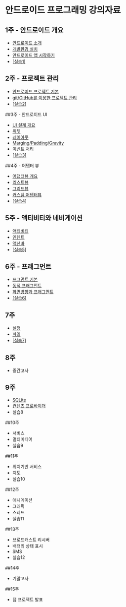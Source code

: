 
# 안드로이드 프로그래밍 강의자료


## 1주 - 안드로이드 개요

- [안드로이드 소개](intro-android/안드로이드소개.pdf) 
- [개발환경 설치](intro-android/install_dev_env.html) 
- [안드로이드 앱 시작하기](intro-android/start-android-project.html)   
- [[실습1]](intro-android/안드로이드_시작하기_실습.html)

## 2주 - 프로젝트 관리	

- [안드로이드 프로젝트 기본](android-project/android-project-basic.pdf) 
- [git/GitHub를 이용한 프로젝트 관리](android-project/git_github.html)
- [[실습2]](android-project/안드로이드_프로젝트_관리_실습.html)

##3주 - 안드로이드 UI
 - [UI 설계 개요](android-ui/ui-design-overview.pdf) 
 - [위젯](android-ui/widget.pdf) 
 - [레이아웃](android-ui/layouts.pdf)
 - [Marging/Padding/Gravity](android-ui/margin-padding-gravity.pdf) 
 - [이벤트 처리](android-ui/event-handling.pdf) 
 - [[실습3]](android-ui/안드로이드_UI_실습.html)
 
##4주 - 어댑터 뷰 
- [어댑터뷰 개요](adapter-view/adapterview-overview.pdf)
- [리스트뷰](adapter-view/listview.pdf) 
- [그리드뷰](adapter-view/gridview.pdf) 
- [커스텀 어댑터뷰](adapter-view/custom-adapterview.pdf) 
- [[실습4]](adapter-view/adapterview-practice.html)

## 5주 - 액티비티와 네비게이션
- [액티비티](activity-navigation/activity.pdf) 
- [인텐트](activity-navigation/intent.pdf) 
- [액션바](activity-navigation/actionbar.pdf) 
- [[실습5]](activity-navigation/activity-navigation-practice.html)

## 6주 - 프래그먼트
- [프그먼트 기본](fragment/fragment-basics.pdf) 
- [동적 프래그먼트](fragment/fragment-replace.pdf)
- [화면방향과 프래그먼트](fragment/fragment-example.pdf) 
- [[실습6]](fragment/fragment-practice.html)

## 7주 
- [설정](data-management/sharedpreferences.html) 
- [파일](data-management/file.html) 
- [[실습7]](data-management/datamanagement_lab.html)

## 8주 
- 중간고사

## 9주 
- [SQLite](data-management/sqlite.html) 
- [컨텐츠 프로바이더](data-management/content-provider.html) 
-  실습8

##10주
- 서비스 
- 멀티미디어 
-  실습9

##11주 
- 위치기반 서비스 
- 지도 
-  실습10

##12주 
- 애니메이션 
- 그래픽 
- 스레드
-  실습11

##13주 
- 브로드캐스트 리시버
- 배터리 상태 표시 
-  SMS 
-  실습12

##14주 
- 기말고사

##15주  
- 텀 프로젝트 발표